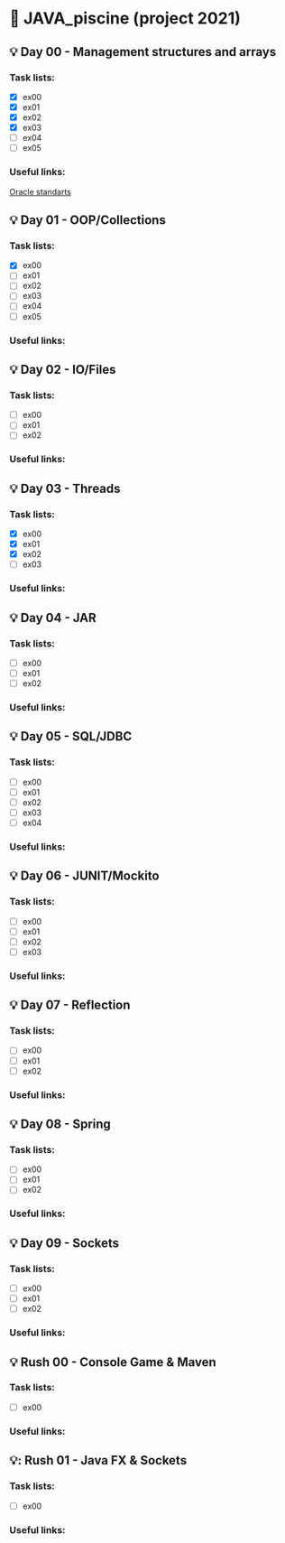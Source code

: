 # :pushpin: JAVA_piscine (project 2021) 
## :bulb: Day 00 - Management structures and arrays
### Task lists:
- [x] ex00
- [x] ex01
- [x] ex02
- [x] ex03
- [ ] ex04
- [ ] ex05
### Useful links:
[Oracle standarts](https://www.oracle.com/java/technologies/javase/codeconventions-namingconventions.html)

## :bulb: Day 01 - OOP/Collections
### Task lists:
- [x] ex00
- [ ] ex01
- [ ] ex02
- [ ] ex03
- [ ] ex04
- [ ] ex05

### Useful links:


## :bulb: Day 02 - IO/Files
### Task lists:
- [ ] ex00
- [ ] ex01
- [ ] ex02

### Useful links:

## :bulb: Day 03 - Threads
### Task lists:
- [x] ex00
- [x] ex01
- [x] ex02
- [ ] ex03

### Useful links:


## :bulb: Day 04 - JAR
### Task lists:
- [ ] ex00
- [ ] ex01
- [ ] ex02

### Useful links:


## :bulb: Day 05 - SQL/JDBC
### Task lists:
- [ ] ex00
- [ ] ex01
- [ ] ex02
- [ ] ex03
- [ ] ex04

### Useful links:


## :bulb: Day 06 - JUNIT/Mockito
### Task lists:
- [ ] ex00
- [ ] ex01
- [ ] ex02
- [ ] ex03

### Useful links:


## :bulb: Day 07 - Reflection
### Task lists:
- [ ] ex00
- [ ] ex01
- [ ] ex02

### Useful links:


## :bulb: Day 08 - Spring
### Task lists:
- [ ] ex00
- [ ] ex01
- [ ] ex02

### Useful links:


## :bulb: Day 09 - Sockets
### Task lists:
- [ ] ex00
- [ ] ex01
- [ ] ex02

### Useful links:

## :bulb: Rush 00 - Console Game & Maven
### Task lists:
- [ ] ex00

### Useful links:

## :bulb:: Rush 01 - Java FX & Sockets
### Task lists:
- [ ] ex00

### Useful links:



